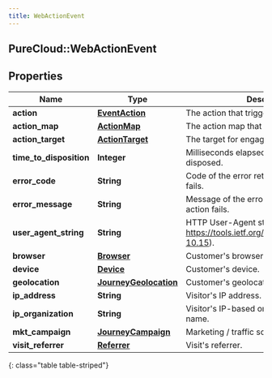 ```yaml
---
title: WebActionEvent
---
```

## PureCloud::WebActionEvent

## Properties

|Name | Type | Description | Notes|
|------------ | ------------- | ------------- | -------------|
| **action** | [**EventAction**](EventAction.html) | The action that triggered the event. | |
| **action_map** | [**ActionMap**](ActionMap.html) | The action map that triggered the action. | [optional] |
| **action_target** | [**ActionTarget**](ActionTarget.html) | The target for engagement actions. | [optional] |
| **time_to_disposition** | **Integer** | Milliseconds elapsed until the action is disposed. | [optional] |
| **error_code** | **String** | Code of the error returned when the action fails. | [optional] |
| **error_message** | **String** | Message of the error returned when the action fails. | [optional] |
| **user_agent_string** | **String** | HTTP User-Agent string (see https://tools.ietf.org/html/rfc1945#section-10.15). | [optional] |
| **browser** | [**Browser**](Browser.html) | Customer&#39;s browser. | [optional] |
| **device** | [**Device**](Device.html) | Customer&#39;s device. | [optional] |
| **geolocation** | [**JourneyGeolocation**](JourneyGeolocation.html) | Customer&#39;s geolocation. | [optional] |
| **ip_address** | **String** | Visitor&#39;s IP address. | [optional] |
| **ip_organization** | **String** | Visitor&#39;s IP-based organization or ISP name. | [optional] |
| **mkt_campaign** | [**JourneyCampaign**](JourneyCampaign.html) | Marketing / traffic source information. | [optional] |
| **visit_referrer** | [**Referrer**](Referrer.html) | Visit&#39;s referrer. | [optional] |
{: class="table table-striped"}


